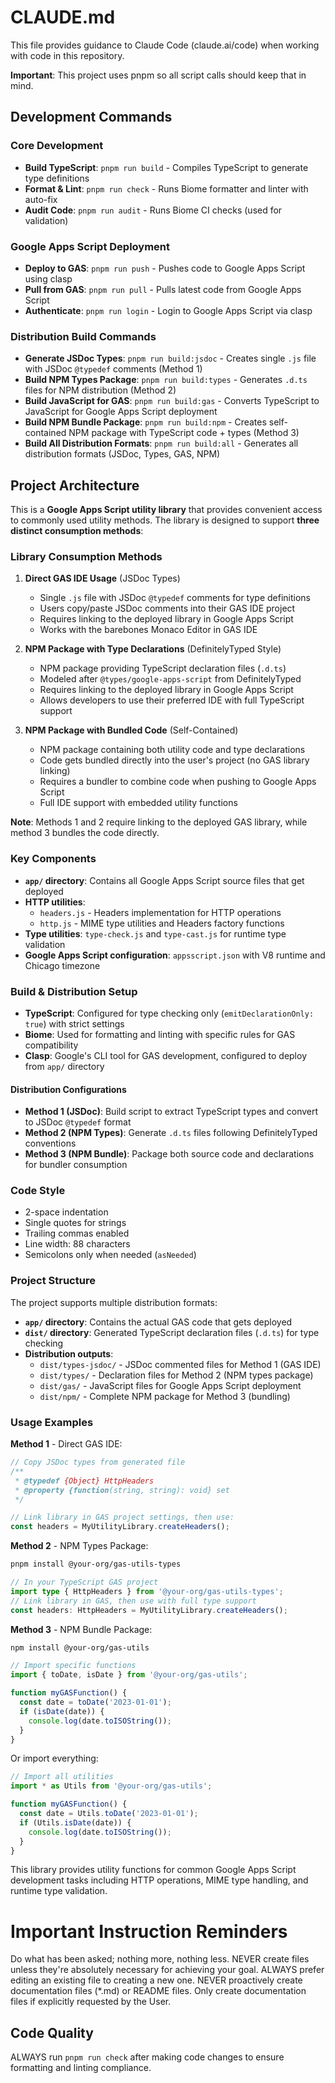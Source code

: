 # CLAUDE.md

This file provides guidance to Claude Code (claude.ai/code) when working with code in this repository.

**Important**: This project uses pnpm so all script calls should keep that in mind.

## Development Commands

### Core Development
- **Build TypeScript**: `pnpm run build` - Compiles TypeScript to generate type definitions
- **Format & Lint**: `pnpm run check` - Runs Biome formatter and linter with auto-fix
- **Audit Code**: `pnpm run audit` - Runs Biome CI checks (used for validation)

### Google Apps Script Deployment
- **Deploy to GAS**: `pnpm run push` - Pushes code to Google Apps Script using clasp
- **Pull from GAS**: `pnpm run pull` - Pulls latest code from Google Apps Script
- **Authenticate**: `pnpm run login` - Login to Google Apps Script via clasp

### Distribution Build Commands
- **Generate JSDoc Types**: `pnpm run build:jsdoc` - Creates single `.js` file with JSDoc `@typedef` comments (Method 1)
- **Build NPM Types Package**: `pnpm run build:types` - Generates `.d.ts` files for NPM distribution (Method 2)
- **Build JavaScript for GAS**: `pnpm run build:gas` - Converts TypeScript to JavaScript for Google Apps Script deployment
- **Build NPM Bundle Package**: `pnpm run build:npm` - Creates self-contained NPM package with TypeScript code + types (Method 3)
- **Build All Distribution Formats**: `pnpm run build:all` - Generates all distribution formats (JSDoc, Types, GAS, NPM)

## Project Architecture

This is a **Google Apps Script utility library** that provides convenient access to commonly used utility methods. The library is designed to support **three distinct consumption methods**:

### Library Consumption Methods

1. **Direct GAS IDE Usage** (JSDoc Types)
   - Single `.js` file with JSDoc `@typedef` comments for type definitions
   - Users copy/paste JSDoc comments into their GAS IDE project
   - Requires linking to the deployed library in Google Apps Script
   - Works with the barebones Monaco Editor in GAS IDE

2. **NPM Package with Type Declarations** (DefinitelyTyped Style)
   - NPM package providing TypeScript declaration files (`.d.ts`)
   - Modeled after `@types/google-apps-script` from DefinitelyTyped
   - Requires linking to the deployed library in Google Apps Script
   - Allows developers to use their preferred IDE with full TypeScript support

3. **NPM Package with Bundled Code** (Self-Contained)
   - NPM package containing both utility code and type declarations
   - Code gets bundled directly into the user's project (no GAS library linking)
   - Requires a bundler to combine code when pushing to Google Apps Script
   - Full IDE support with embedded utility functions

**Note**: Methods 1 and 2 require linking to the deployed GAS library, while method 3 bundles the code directly.

### Key Components

- **`app/` directory**: Contains all Google Apps Script source files that get deployed
- **HTTP utilities**:
  - `headers.js` - Headers implementation for HTTP operations
  - `http.js` - MIME type utilities and Headers factory functions
- **Type utilities**: `type-check.js` and `type-cast.js` for runtime type validation
- **Google Apps Script configuration**: `appsscript.json` with V8 runtime and Chicago timezone

### Build & Distribution Setup

- **TypeScript**: Configured for type checking only (`emitDeclarationOnly: true`) with strict settings
- **Biome**: Used for formatting and linting with specific rules for GAS compatibility
- **Clasp**: Google's CLI tool for GAS development, configured to deploy from `app/` directory

#### Distribution Configurations
- **Method 1 (JSDoc)**: Build script to extract TypeScript types and convert to JSDoc `@typedef` format
- **Method 2 (NPM Types)**: Generate `.d.ts` files following DefinitelyTyped conventions
- **Method 3 (NPM Bundle)**: Package both source code and declarations for bundler consumption

### Code Style

- 2-space indentation
- Single quotes for strings
- Trailing commas enabled
- Line width: 88 characters
- Semicolons only when needed (`asNeeded`)

### Project Structure

The project supports multiple distribution formats:

- **`app/` directory**: Contains the actual GAS code that gets deployed
- **`dist/` directory**: Generated TypeScript declaration files (`.d.ts`) for type checking
- **Distribution outputs**:
  - `dist/types-jsdoc/` - JSDoc commented files for Method 1 (GAS IDE)
  - `dist/types/` - Declaration files for Method 2 (NPM types package)
  - `dist/gas/` - JavaScript files for Google Apps Script deployment
  - `dist/npm/` - Complete NPM package for Method 3 (bundling)

### Usage Examples

**Method 1** - Direct GAS IDE:
```javascript
// Copy JSDoc types from generated file
/**
 * @typedef {Object} HttpHeaders
 * @property {function(string, string): void} set
 */

// Link library in GAS project settings, then use:
const headers = MyUtilityLibrary.createHeaders();
```

**Method 2** - NPM Types Package:
```bash
pnpm install @your-org/gas-utils-types
```
```typescript
// In your TypeScript GAS project
import type { HttpHeaders } from '@your-org/gas-utils-types';
// Link library in GAS, then use with full type support
const headers: HttpHeaders = MyUtilityLibrary.createHeaders();
```

**Method 3** - NPM Bundle Package:
```bash
npm install @your-org/gas-utils
```
```typescript
// Import specific functions
import { toDate, isDate } from '@your-org/gas-utils';

function myGASFunction() {
  const date = toDate('2023-01-01');
  if (isDate(date)) {
    console.log(date.toISOString());
  }
}
```

Or import everything:
```typescript
// Import all utilities
import * as Utils from '@your-org/gas-utils';

function myGASFunction() {
  const date = Utils.toDate('2023-01-01');
  if (Utils.isDate(date)) {
    console.log(date.toISOString());
  }
}
```

This library provides utility functions for common Google Apps Script development tasks including HTTP operations, MIME type handling, and runtime type validation.

# Important Instruction Reminders
Do what has been asked; nothing more, nothing less.
NEVER create files unless they're absolutely necessary for achieving your goal.
ALWAYS prefer editing an existing file to creating a new one.
NEVER proactively create documentation files (*.md) or README files. Only create documentation files if explicitly requested by the User.

## Code Quality
ALWAYS run `pnpm run check` after making code changes to ensure formatting and linting compliance.
